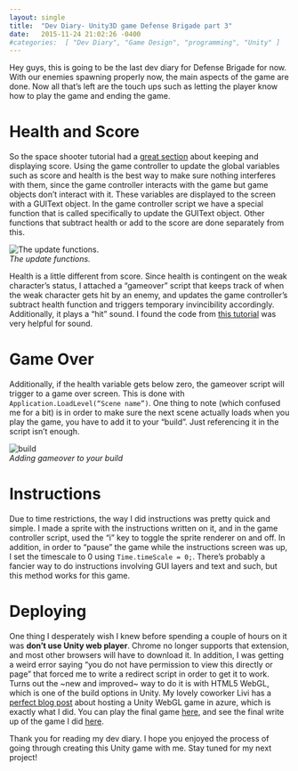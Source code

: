 ```yaml
---
layout: single
title:  "Dev Diary- Unity3D game Defense Brigade part 3"
date:   2015-11-24 21:02:26 -0400 
#categories:  [ "Dev Diary", "Game Design", "programming", "Unity" ]
---
```


Hey guys, this is going to be the last dev diary for Defense Brigade for now. With our enemies spawning properly now, the main aspects of the game are done. Now all that’s left are the touch ups such as letting the player know how to play the game and ending the game.

# Health and Score
So the space shooter tutorial had a [great section](https://unity3d.com/learn/tutorials/projects/space-shooter/counting-points?playlist=17147) about keeping and displaying score. Using the game controller to update the global variables such as score and health is the best way to make sure  nothing interferes with them, since the game controller interacts with the game but game objects don’t interact with it.
These variables are displayed to the screen with a GUIText object. In the game controller script we have a special function that is called specifically to update the GUIText object. Other functions that subtract health or add to the score are done separately from this.

![The update functions.]({{site.url}}/assets/images/dev_diary_defense_brigade_part_3/update.png)
<em style="display: block;">The update functions.</em>

Health is a little different from score. Since health is contingent on the weak character’s status, I attached a “gameover” script that keeps track of when the weak character gets hit by an enemy, and updates the game controller’s subtract health function and triggers temporary invincibility accordingly. Additionally, it plays a “hit” sound. I found the code from [this tutorial](https://unity3d.com/learn/tutorials/modules/beginner/live-training-archive/sound-effects-scripting) was very helpful for sound.

# Game Over
Additionally, if the health variable gets below zero, the gameover script will trigger to a game over screen. This is done with  ```Application.LoadLevel(“Scene name”)```. One thing to note (which confused me for a bit) is in order to make sure the next scene actually loads when you play the game, you have to add it to your “build”. Just referencing it in the script isn’t enough.

![build]({{site.url}}/assets/images/dev_diary_defense_brigade_part_3/build.png)
<em style="display: block;">Adding gameover to your build</em>

# Instructions
Due to time restrictions, the way I did instructions was pretty quick and simple. I made a sprite with the instructions written on it, and in the game controller script, used the “i” key to toggle the sprite renderer on and off. In addition, in order to “pause” the game while the instructions screen was up, I set the timescale to 0 using `Time.timeScale = 0;`. There’s probably a fancier way to do instructions involving GUI layers and text and such, but this method works for this game.

# Deploying
One thing I desperately wish I knew before spending a couple of hours on it was **don’t use Unity web player**. Chrome no longer supports that extension, and most other browsers will have to download it. In addition, I was getting a weird error saying “you do not have permission to view this directly or page” that forced me to write a redirect script in order to get it to work.  Turns out the ~new and improved~ way to do it is with HTML5 WebGL, which is one of the build options in Unity. My lovely coworker Livi has a [perfect blog post](https://livierickson.com/blog/2015/06/03/hosting-a-unity-webgl-game-with-azure-webapps/) about hosting a Unity WebGL game in azure, which is exactly what I did. You can play the final game [here](https://defensebrigade.azurewebsites.net/), and see the final write up of the game I did [here]({{site.url}}/2015/11/24/defenseBrigadeGameDesignwithUnity3D.html).

Thank you for reading my dev diary. I hope you enjoyed the process of going through creating this Unity game with me. Stay tuned for my next project!

 


